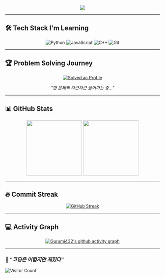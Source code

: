 <div align="center">

<img src="https://readme-typing-svg.herokuapp.com/?font=Righteous&size=35&center=true&vCenter=true&width=500&height=70&duration=4000&lines=Hi!+I'm+JINNAM_KIM!+👋;Learning+to+code+💻;Problem+solver+in+training+🚀" />

</div>

---

## 🛠️ **Tech Stack I'm Learning**

<div align="center">

![Python](https://img.shields.io/badge/Python-3776AB?style=for-the-badge&logo=python&logoColor=white)
![JavaScript](https://img.shields.io/badge/JavaScript-F7DF1E?style=for-the-badge&logo=javascript&logoColor=black)
![C++](https://img.shields.io/badge/C++-00599C?style=for-the-badge&logo=cplusplus&logoColor=white)
![Git](https://img.shields.io/badge/Git-F05032?style=for-the-badge&logo=git&logoColor=white)

</div>

---

## 🏆 **Problem Solving Journey**

<div align="center">

[![Solved.ac Profile](http://mazassumnida.wtf/api/v2/generate_badge?boj=espresso024)](https://solved.ac/espresso024/)

*"한 문제씩 차근차근 풀어가는 중..."*

</div>

---

## 📊 **GitHub Stats**

<div align="center">

<img height="180em" src="https://github-readme-stats.vercel.app/api?username=Gurumi432&show_icons=true&theme=tokyonight&include_all_commits=true&count_private=true"/>
<img height="180em" src="https://github-readme-stats.vercel.app/api/top-langs/?username=Gurumi432&layout=compact&langs_count=7&theme=tokyonight"/>

</div>

---

## 🔥 **Commit Streak**

<div align="center">

[![GitHub Streak](https://streak-stats.demolab.com/?user=Gurumi432&theme=tokyonight)](https://git.io/streak-stats)

</div>

---

## 💻 **Activity Graph**

<div align="center">

[![Gurumi432's github activity graph](https://github-readme-activity-graph.vercel.app/graph?username=Gurumi432&theme=tokyo-night)](https://github.com/ashutosh00710/github-readme-activity-graph)

</div>

---


### 💭 *"코딩은 어렵지만 재밌다"*

![Visitor Count](https://komarev.com/ghpvc/?username=Gurumi432&color=blueviolet&style=flat-square&label=Profile+Views)

</div>
